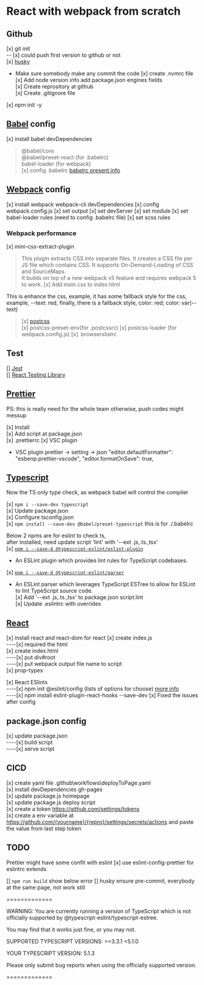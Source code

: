 # React with webpack from scratch

## Github

[x] git init  
-- [x] could push first version to github or not  
[x] [husky](https://www.npmjs.com/package/husky)

- Make sure somebody make any commit the code
  [x] create .nvmrc file  
  [x] Add node version info add package.json engines fields  
  [x] Create reprository at github  
  [x] Create .gitignore file

[x] npm init -y

## [Babel](https://babeljs.io/) config

[x] install babel devDependencies

> @babel/core  
>  @babel/preset-react (for .babelrc)  
>  babel-loader (for webpack)  
>  [x] config .babelrc [babelrc present info](https://babeljs.io/docs/presets)

## [Webpack](https://webpack.js.org/) config

[x] install webpack webpack-cli devDependencies
[x] config webpack.config.js
[x] set output
[x] set devServer
[x] set module
[x] set babel-loader rules (need to config .babelrc file)
[x] set scss rules

### Webpack performance

[x] mini-css-extract-plugin

> This plugin extracts CSS into separate files. It creates a CSS file per JS file which contains CSS. It supports On-Demand-Loading of CSS and SourceMaps.  
> It builds on top of a new webpack v5 feature and requires webpack 5 to work.
> [x] Add main.css to index.html

This is enhance the css, example, it has some fallback style for the css, example, --text: red, finally, there is a fallback style, color: red; color: var(--text)

> [x] [postcss](https://postcss.org/)  
> [x] postcss-preset-env(for .postcssrc)
> [x] postcss-loader (for webpack.config.js)
> [x] .browserslistrc

## Test

[] [Jest](https://jestjs.io/)  
[] [React Testing Library](https://testing-library.com/)

## [Prettier](https://prettier.io/)

PS: this is really need for the whole team otherwise, push codes might messup

[x] Install  
[x] Add script at package.json  
[x] .prettierrc
[x] VSC plugin

- VSC plugin
  prettier -> setting -> json
  "editor.defaultFormatter": "esbenp.prettier-vscode",
  "editor.formatOnSave": true,

## [Typescript](https://www.typescriptlang.org/)

Now the TS only type check, as webpack babel will control the compiler

[x] `npm i --save-dev typescript`  
[x] Update package.json  
[x] Configure tsconfig.json  
[x] `npm install --save-dev @babel/preset-typescript` this is for ./.babelrc

Below 2 npms are for eslint to check ts,  
after installed, need update script 'lint' with '--ext .js,.ts.,tsx'  
[x] [`npm i --save-d @typescript-eslint/eslint-plugin`](https://www.npmjs.com/package/@typescript-eslint/eslint-plugin)

- An ESLint plugin which provides lint rules for TypeScript codebases.

[x] [`npm i --save-d @typescript-eslint/parser`](https://www.npmjs.com/package/@typescript-eslint/eslint-plugin)

- An ESLint parser which leverages TypeScript ESTree to allow for ESLint to lint TypeScript source code.  
  [x] Add '--ext .js,.ts.,tsx' to package.json script.lint  
  [x] Update .eslintrc with overrides

## [React](https://react.dev/)

[x] install react and react-dom for react
[x] create index.js  
----[x] required the html  
[x] create index.html  
----[x] put div#root  
----[x] put webpack output file name to script  
[x] prop-types

[x] React ESlints  
----[x] npm init @eslint/config (lists of options for choose) [more info](https://eslint.org/)  
----[x] npm install eslint-plugin-react-hooks --save-dev
[x] Fixed the issues after config

## package.json config

[x] update package.json  
----[x] build script  
----[x] serve script

## CICD

[x] create yaml file .github\workflows\deployToPage.yaml  
[x] install devDependencies gh-pages  
[x] update package.js homepage  
[x] update package.js deploy script  
[x] create a token https://github.com/settings/tokens  
[x] create a env variable at https://github.com/{yourname}/{repro}/settings/secrets/actions and paste the value from last step token

## TODO

Prettier might have some confit with eslint
[x] use eslint-config-prettier for eslintrc extends

[] `npm run build` show below error
[] husky ensure pre-commit, everybody at the same page, not work still

=============

WARNING: You are currently running a version of TypeScript which is not officially supported by @typescript-eslint/typescript-estree.

You may find that it works just fine, or you may not.

SUPPORTED TYPESCRIPT VERSIONS: >=3.3.1 <5.1.0

YOUR TYPESCRIPT VERSION: 5.1.3

Please only submit bug reports when using the officially supported version.

=============
